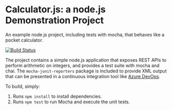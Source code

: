Calculator.js: a node.js Demonstration Project
==============================================
An example node.js project, including tests with mocha, that behaves like
a pocket calculator.

[![Build Status](https://adithakker.visualstudio.com/Integrating%20External%20Source%20Control%20with%20Azure%20Pipelines/_apis/build/status/AdiThakker.calculator?branchName=master)](https://adithakker.visualstudio.com/Integrating%20External%20Source%20Control%20with%20Azure%20Pipelines/_build/latest?definitionId=1&branchName=master)

The project contains a simple node.js application that exposes REST APIs
to perform arithmetic on integers, and provides a test suite with mocha
and chai.  The `mocha-junit-reporters` package is included to provide XML
output that can be presented in a continuous integration tool like
[Azure DevOps](https://azure.com/devops).

To build, simply:

1. Runs `npm install` to install dependencies.
2. Runs `npm test` to run Mocha and execute the unit tests.

